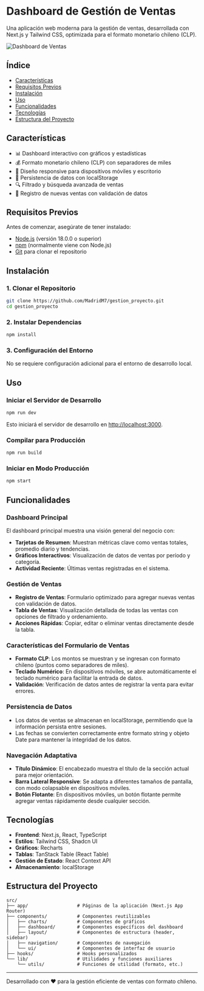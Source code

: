 # Dashboard de Gestión de Ventas

Una aplicación web moderna para la gestión de ventas, desarrollada con Next.js y Tailwind CSS, optimizada para el formato monetario chileno (CLP).

![Dashboard de Ventas](https://i.imgur.com/placeholder.png)

## Índice

- [Características](#características)
- [Requisitos Previos](#requisitos-previos)
- [Instalación](#instalación)
- [Uso](#uso)
- [Funcionalidades](#funcionalidades)
- [Tecnologías](#tecnologías)
- [Estructura del Proyecto](#estructura-del-proyecto)

## Características

- 📊 Dashboard interactivo con gráficos y estadísticas
- 💰 Formato monetario chileno (CLP) con separadores de miles
- 📱 Diseño responsive para dispositivos móviles y escritorio
- 💾 Persistencia de datos con localStorage
- 🔍 Filtrado y búsqueda avanzada de ventas
- 📝 Registro de nuevas ventas con validación de datos

## Requisitos Previos

Antes de comenzar, asegúrate de tener instalado:

- [Node.js](https://nodejs.org/) (versión 18.0.0 o superior)
- [npm](https://www.npmjs.com/) (normalmente viene con Node.js)
- [Git](https://git-scm.com/) para clonar el repositorio

## Instalación

### 1. Clonar el Repositorio

```bash
git clone https://github.com/MadridM7/gestion_proyecto.git
cd gestion_proyecto
```

### 2. Instalar Dependencias

```bash
npm install
```

### 3. Configuración del Entorno

No se requiere configuración adicional para el entorno de desarrollo local.

## Uso

### Iniciar el Servidor de Desarrollo

```bash
npm run dev
```

Esto iniciará el servidor de desarrollo en [http://localhost:3000](http://localhost:3000).

### Compilar para Producción

```bash
npm run build
```

### Iniciar en Modo Producción

```bash
npm start
```

## Funcionalidades

### Dashboard Principal

El dashboard principal muestra una visión general del negocio con:

- **Tarjetas de Resumen**: Muestran métricas clave como ventas totales, promedio diario y tendencias.
- **Gráficos Interactivos**: Visualización de datos de ventas por período y categoría.
- **Actividad Reciente**: Últimas ventas registradas en el sistema.

### Gestión de Ventas

- **Registro de Ventas**: Formulario optimizado para agregar nuevas ventas con validación de datos.
- **Tabla de Ventas**: Visualización detallada de todas las ventas con opciones de filtrado y ordenamiento.
- **Acciones Rápidas**: Copiar, editar o eliminar ventas directamente desde la tabla.

### Características del Formulario de Ventas

- **Formato CLP**: Los montos se muestran y se ingresan con formato chileno (puntos como separadores de miles).
- **Teclado Numérico**: En dispositivos móviles, se abre automáticamente el teclado numérico para facilitar la entrada de datos.
- **Validación**: Verificación de datos antes de registrar la venta para evitar errores.

### Persistencia de Datos

- Los datos de ventas se almacenan en localStorage, permitiendo que la información persista entre sesiones.
- Las fechas se convierten correctamente entre formato string y objeto Date para mantener la integridad de los datos.

### Navegación Adaptativa

- **Título Dinámico**: El encabezado muestra el título de la sección actual para mejor orientación.
- **Barra Lateral Responsive**: Se adapta a diferentes tamaños de pantalla, con modo colapsable en dispositivos móviles.
- **Botón Flotante**: En dispositivos móviles, un botón flotante permite agregar ventas rápidamente desde cualquier sección.

## Tecnologías

- **Frontend**: Next.js, React, TypeScript
- **Estilos**: Tailwind CSS, Shadcn UI
- **Gráficos**: Recharts
- **Tablas**: TanStack Table (React Table)
- **Gestión de Estado**: React Context API
- **Almacenamiento**: localStorage

## Estructura del Proyecto

```
src/
├── app/                  # Páginas de la aplicación (Next.js App Router)
├── components/           # Componentes reutilizables
│   ├── charts/           # Componentes de gráficos
│   ├── dashboard/        # Componentes específicos del dashboard
│   ├── layout/           # Componentes de estructura (header, sidebar)
│   ├── navigation/       # Componentes de navegación
│   └── ui/               # Componentes de interfaz de usuario
├── hooks/                # Hooks personalizados
└── lib/                  # Utilidades y funciones auxiliares
    └── utils/            # Funciones de utilidad (formato, etc.)
```

---

Desarrollado con ❤️ para la gestión eficiente de ventas con formato chileno.
